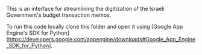 This is an interface for streamlining the digitization of the Israeli Government's budget transaction memos.

To run this code locally clone this folder and open it using [Google App Engine's SDK for Python](https://developers.google.com/appengine/downloads#Google_App_Engine_SDK_for_Python].
